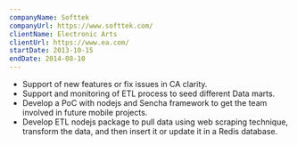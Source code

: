 ```yaml
---
companyName: Softtek
companyUrl: https://www.softtek.com/
clientName: Electronic Arts
clientUrl: https://www.ea.com/
startDate: 2013-10-15
endDate: 2014-08-10
---
```


- Support of new features or fix issues in CA clarity.
- Support and monitoring of ETL process to seed different Data marts.
- Develop a PoC with nodejs and Sencha framework to get the team involved in future mobile projects.
- Develop ETL nodejs package to pull data using web scraping technique, transform the data, and then insert it or update it in a Redis database.
